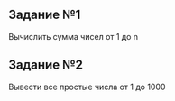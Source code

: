 ## Задание №1

Вычислить сумма чисел от 1 до n

## Задание №2

Вывести все простые числа от 1 до 1000
